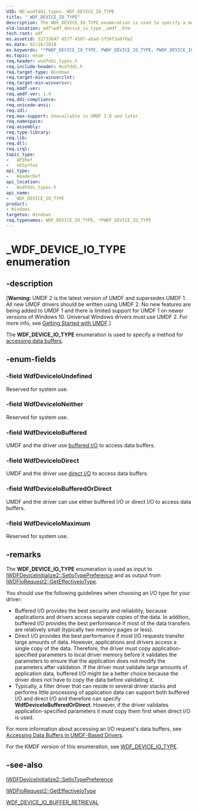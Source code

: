 ```yaml
---
UID: NE:wudfddi_types._WDF_DEVICE_IO_TYPE
title: "_WDF_DEVICE_IO_TYPE"
description: The WDF_DEVICE_IO_TYPE enumeration is used to specify a method for accessing data buffers.
old-location: wdf\wdf_device_io_type__umdf_.htm
tech.root: wdf
ms.assetid: 52733647-d577-4507-a5ad-5f56f3a9f8a2
ms.date: 02/26/2018
ms.keywords: "*PWDF_DEVICE_IO_TYPE, PWDF_DEVICE_IO_TYPE, PWDF_DEVICE_IO_TYPE enumeration pointer, WDF_DEVICE_IO_TYPE, WDF_DEVICE_IO_TYPE enumeration, WdfDeviceIoBuffered, WdfDeviceIoBufferedOrDirect, WdfDeviceIoDirect, WdfDeviceIoMaximum, WdfDeviceIoNeither, WdfDeviceIoUndefined, _WDF_DEVICE_IO_TYPE, umdf.wdf_device_io_type__umdf_, umdfstructs_df3f719d-59c4-4df5-b079-33e6962d1225.xml, wdf.wdf_device_io_type__umdf_, wudfddi_types/PWDF_DEVICE_IO_TYPE, wudfddi_types/WDF_DEVICE_IO_TYPE, wudfddi_types/WdfDeviceIoBuffered, wudfddi_types/WdfDeviceIoBufferedOrDirect, wudfddi_types/WdfDeviceIoDirect, wudfddi_types/WdfDeviceIoMaximum, wudfddi_types/WdfDeviceIoNeither, wudfddi_types/WdfDeviceIoUndefined"
ms.topic: enum
req.header: wudfddi_types.h
req.include-header: Wudfddi.h
req.target-type: Windows
req.target-min-winverclnt: 
req.target-min-winversvr: 
req.kmdf-ver: 
req.umdf-ver: 1.9
req.ddi-compliance: 
req.unicode-ansi: 
req.idl: 
req.max-support: Unavailable in UMDF 2.0 and later.
req.namespace: 
req.assembly: 
req.type-library: 
req.lib: 
req.dll: 
req.irql: 
topic_type:
-	APIRef
-	kbSyntax
api_type:
-	HeaderDef
api_location:
-	Wudfddi_types.h
api_name:
-	WDF_DEVICE_IO_TYPE
product:
- Windows
targetos: Windows
req.typenames: WDF_DEVICE_IO_TYPE, *PWDF_DEVICE_IO_TYPE
---
```


# _WDF_DEVICE_IO_TYPE enumeration


## -description


<p class="CCE_Message">[<b>Warning:</b> UMDF 2 is the latest version of UMDF and supersedes UMDF 1.  All new UMDF drivers should be written using UMDF 2.  No new features are being added to UMDF 1 and there is limited support for UMDF 1 on newer versions of Windows 10.  Universal Windows drivers must use UMDF 2.  For more info, see <a href="https://docs.microsoft.com/windows-hardware/drivers/wdf/getting-started-with-umdf-version-2">Getting Started with UMDF</a>.]


The <b>WDF_DEVICE_IO_TYPE</b> enumeration is used to specify a method for <a href="https://docs.microsoft.com/windows-hardware/drivers/wdf/accessing-data-buffers-in-wdf-drivers">accessing data buffers</a>.


## -enum-fields




### -field WdfDeviceIoUndefined

Reserved for system use.


### -field WdfDeviceIoNeither

Reserved for system use.


### -field WdfDeviceIoBuffered

UMDF and the driver use <a href="https://docs.microsoft.com/windows-hardware/drivers/wdf/accessing-data-buffers-in-wdf-drivers">buffered I/O</a> to access data buffers.


### -field WdfDeviceIoDirect

UMDF and the driver use <a href="https://docs.microsoft.com/windows-hardware/drivers/wdf/accessing-data-buffers-in-wdf-drivers">direct I/O</a> to access data buffers.


### -field WdfDeviceIoBufferedOrDirect

UMDF and the driver can use either buffered I/O or direct I/O to access data buffers. 


### -field WdfDeviceIoMaximum

Reserved for system use.


## -remarks



The <b>WDF_DEVICE_IO_TYPE</b> enumeration is used as input to <a href="https://msdn.microsoft.com/library/windows/hardware/ff556969">IWDFDeviceInitialize2::SetIoTypePreference</a> and as output from <a href="https://msdn.microsoft.com/library/windows/hardware/ff558994">IWDFIoRequest2::GetEffectiveIoType</a>.

You should use the following guidelines when choosing an I/O type for your driver:

<ul>
<li>
Buffered I/O provides the best security and reliability, because applications and drivers access separate copies of the data. In addition, buffered I/O provides the best performance if most of the data transfers are relatively small (typically two memory pages or less). 

</li>
<li>
Direct I/O provides the best performance if most I/O requests transfer large amounts of data. However, applications and drivers access a single copy of the data. Therefore, the driver must copy application-specified parameters to local driver memory before it validates the parameters to ensure that the application does not modify the parameters after validation. If the driver must validate large amounts of application data, buffered I/O might be a better choice because the driver does not have to copy the data before validating it.

</li>
<li>
Typically, a filter driver that can reside in several driver stacks and performs little processing of application data can support both buffered I/O and direct I/O and therefore can specify <b>WdfDeviceIoBufferedOrDirect</b>. However, if the driver validates application-specified parameters it must copy them first when direct I/O is used.

</li>
</ul>
For more information about accessing an I/O request's data buffers, see <a href="https://docs.microsoft.com/windows-hardware/drivers/wdf/accessing-data-buffers-in-wdf-drivers">Accessing Data Buffers in UMDF-Based Drivers</a>.

For the KMDF version of this enumeration, see <a href="https://msdn.microsoft.com/library/windows/hardware/ff551255">WDF_DEVICE_IO_TYPE</a>.




## -see-also




<a href="https://msdn.microsoft.com/library/windows/hardware/ff556969">IWDFDeviceInitialize2::SetIoTypePreference</a>



<a href="https://msdn.microsoft.com/library/windows/hardware/ff558994">IWDFIoRequest2::GetEffectiveIoType</a>



<a href="https://msdn.microsoft.com/library/windows/hardware/ff561399">WDF_DEVICE_IO_BUFFER_RETRIEVAL</a>
 

 

